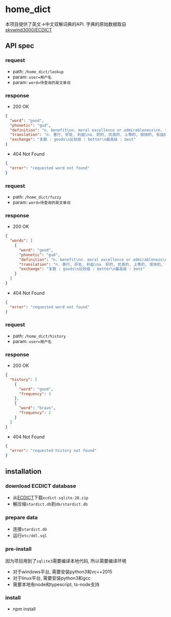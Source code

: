 # home_dict

本项目提供了英文->中文双解词典的API.
字典的原始数据取自[skywind3000/ECDICT](https://github.com/skywind3000/ECDICT)

## API spec

### request

- path: `/home_dict/lookup`
- param: `user=用户名`
- param: `word=待查询的英文单词`

### response

- 200 OK

```json
{
  "word": "good",
  "phonetic": "gud",
  "definition": "n. benefit\nn. moral excellence or admirableness\nn. that which is pleasing or valuable or useful\na. having desirable or positive qualities especially those suitable for a thing specified",
  "translation": "n. 善行, 好处, 利益\na. 好的, 优良的, 上等的, 愉快的, 有益的, 好心的, 慈善的, 虔诚的",
  "exchange": "复数 : goods\n比较级 : better\n最高级 : best"
}
```

- 404 Not Found

```json
{
  "error": "requested word not found"
}
```

### request

- path: `/home_dict/fuzzy`
- param: `word=待查询的英文单词`

### response

- 200 OK

```json
{
  "words": [
    {
      "word": "good",
      "phonetic": "gud",
      "definition": "n. benefit\nn. moral excellence or admirableness\nn. that which is pleasing or valuable or useful\na. having desirable or positive qualities especially those suitable for a thing specified",
      "translation": "n. 善行, 好处, 利益\na. 好的, 优良的, 上等的, 愉快的, 有益的, 好心的, 慈善的, 虔诚的",
      "exchange": "复数 : goods\n比较级 : better\n最高级 : best"
    }
  ]
}
```

- 404 Not Found

```json
{
  "error": "requested word not found"
}
```

### request

- path: `/home_dict/history`
- param: `user=用户名`

### response

- 200 OK

```json
{
  "history": [
    {
      "word": "good",
      "frequency": 3
    },
    {
      "word": "bravo",
      "frequency": 2
    }
  ]
}
```

- 404 Not Found

```json
{
  "error": "requested history not found"
}
```

## installation

### download ECDICT database

- 从[ECDICT](https://github.com/skywind3000/ECDICT/releases)下载`ecdict-sqlite-28.zip`
- 解压缩`stardict.db`到`db/stardict.db`

### prepare data

- 连接`stardict.db`
- 运行`etc/ddl.sql`

### pre-install

因为项目用到了`sqlite3`需要编译本地代码, 所以需要编译环境

- 对于windows平台, 需要安装python3和vc++2015
- 对于linux平台, 需要安装python3和gcc
- 需要本地有node和typescript, ts-node支持

### install

- npm install






